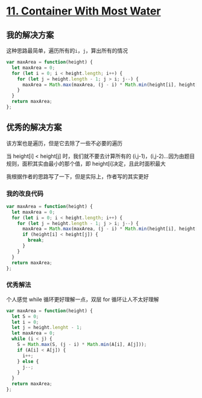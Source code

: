 # [11. Container With Most Water](https://leetcode.com/problems/container-with-most-water/)

## 我的解决方案

这种思路最简单，遍历所有的`i`，`j`，算出所有的情况

```js
var maxArea = function(height) {
  let maxArea = 0;
  for (let i = 0; i < height.length; i++) {
    for (let j = height.length - 1; j > i; j--) {
      maxArea = Math.max(maxArea, (j - i) * Math.min(height[i], height[j]));
    }
  }
  return maxArea;
};
```

## 优秀的解决方案

该方案也是遍历，但是它去除了一些不必要的遍历

当 height[i] < height[j] 时，我们就不要去计算所有的 (i,j-1)，(i,j-2)...因为由题目规则，面积其实由最小的那个值，即 height[i]决定，且此时面积最大

我根据作者的思路写了一下，但是实际上，作者写的其实更好

### 我的改良代码

```js
var maxArea = function(height) {
  let maxArea = 0;
  for (let i = 0; i < height.length; i++) {
    for (let j = height.length - 1; j > i; j--) {
      maxArea = Math.max(maxArea, (j - i) * Math.min(height[i], height[j]));
      if (height[i] < height[j]) {
        break;
      }
    }
  }
  return maxArea;
};
```

### 优秀解法

个人感觉 while 循环更好理解一点，双层 for 循环让人不太好理解

```js
var maxArea = function(height) {
  let S = 0;
  let i = 0;
  let j = height.lenght - 1;
  let maxArea = 0;
  while (i < j) {
    S = Math.max(S, (j - i) * Math.min(A[i], A[j]));
    if (A[i] < A[j]) {
      i++;
    } else {
      j--;
    }
  }
  return maxArea;
};
```
